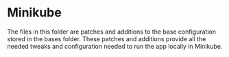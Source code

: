 # Minikube

The files in this folder are patches and additions to the base configuration stored in the bases folder.
These patches and additions provide all the needed tweaks and configuration needed to run the app locally in Minikube.

